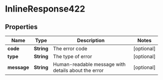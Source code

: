 # InlineResponse422

## Properties
Name | Type | Description | Notes
------------ | ------------- | ------------- | -------------
**code** | **String** | The error code |  [optional]
**type** | **String** | The type of error |  [optional]
**message** | **String** | Human-readable message with details about the error |  [optional]
